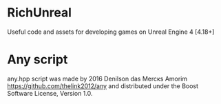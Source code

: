 # RichUnreal
Useful code and assets for developing games on Unreal Engine 4 [4.18+]

# Any script
any.hpp script was made by 2016 Denilson das Mercкs Amorim https://github.com/thelink2012/any
and distributed under the Boost Software License, Version 1.0.



